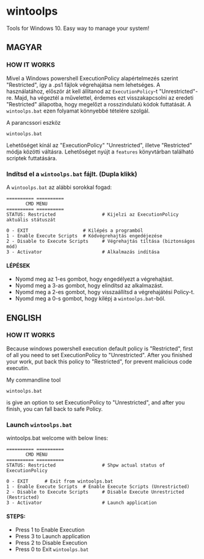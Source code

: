 # wintoolps
Tools for Windows 10. Easy way to manage your system!

## MAGYAR
### HOW IT WORKS
Mivel a Windows powershell ExecutionPolicy alapértelmezés szerint "Restricted", így a .ps1 fájlok végrehajátsa nem lehetséges.
A használatához, először át kell állítanod az `ExecutionPolicy`-t "Unrestricted"-re. Majd, ha végeztél a művelettel,
érdemes ezt visszakapcsolni az eredeti "Restricted" állapotba, hogy megelőzt a rosszindulatú kódok futtatását.
A `wintoolps.bat` ezen folyamat könnyebbé tételére szolgál.

A parancssori eszköz
```
wintoolps.bat
```
Lehetőséget kínál az "ExecutionPolicy" "Unrestricted", illetve "Restricted" módja közötti váltásra.
Lehetőséget nyújt a `features` könyvtárban található scriptek futtatására.

### Indítsd el a `wintoolps.bat` fájlt. (Dupla klikk)
A `wintoolps.bat` az alábbi sorokkal fogad:
```
========== ==========
       CMD MENU
========== ==========
STATUS: Restricted                 # Kijelzi az ExecutionPolicy aktuális státuszát

0 - EXIT                    # Kilépés a programból
1 - Enable Execute Scripts  # Kódvégrehajtás engedéjezése
2 - Disable to Execute Scripts     # Végrehajtás tíltása (biztonságos mód)
3 - Activator                      # Alkalmazás indítása
```

#### LÉPÉSEK
 - Nyomd meg az 1-es gombot, hogy engedélyezt a végrehajtást.
 - Nyomd meg a 3-as gombot, hogy elindítsd az alkalmazást.
 - Nyomd meg a 2-es gombot, hogy visszaállítsd a végrehajátési Policy-t.
 - Nyomd meg a 0-s gombot, hogy kilépj a `wintoolps.bat`-ból.

## ENGLISH
### HOW IT WORKS
Because windows powershell execution default policy is "Restricted", first of all you need to set ExecutionPolicy to "Unrestricted".
After you finished your work, put back this policy to "Restricted", for prevent malicious code executin.


My commandline tool
```
wintoolps.bat
```
is give an option to set ExecutionPolicy to "Unrestricted", and after you finish, you can fall back to safe Policy.

### Launch `wintoolps.bat`
wintoolps.bat welcome with below lines:
```
========== ==========
       CMD MENU
========== ==========
STATUS: Restricted                 # Shpw actual status of ExecutionPolicy

0 - EXIT      # Exit from wintoolps.bat
1 - Enable Execute Scripts  # Enable Execute Scripts (Unrestricted)
2 - Disable to Execute Scripts     # Disable Execute Unrestricted (Restricted)
3 - Activator                      # Launch application
```
#### STEPS:
 - Press 1 to Enable Execution
 - Press 3 to Launch application
 - Press 2 to Disable Execution
 - Press 0 to Exit `wintoolps.bat`
